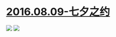 # [2016.08.09-七夕之约](http://www.bilibili.com/html/activity-qixi2016.html)
![](https://bilicoverimg.github.io/2016/2016.08.09-七夕之约.jpg)
![](https://bilicoverimg.github.io/2016/2016.08.09-七夕之约%28平板截图%29.jpg)
